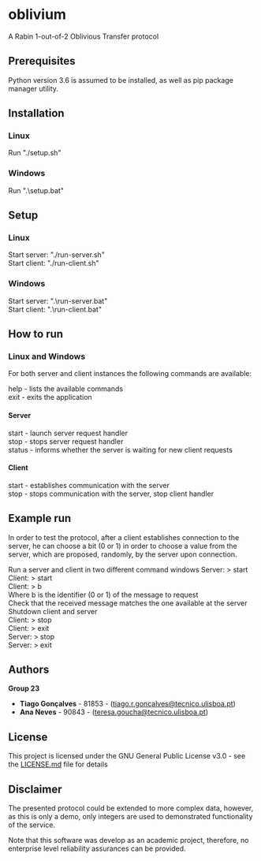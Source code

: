 # oblivium
A Rabin 1-out-of-2 Oblivious Transfer protocol

## Prerequisites
Python version 3.6 is assumed to be installed, as well as pip package manager utility.

## Installation

### Linux
Run "./setup.sh"

### Windows
Run ".\setup.bat"

## Setup

### Linux
Start server: "./run-server.sh"  
Start client: "./run-client.sh"  

### Windows
Start server: ".\run-server.bat"  
Start client: ".\run-client.bat"  

## How to run

### Linux and Windows

For both server and client instances the following commands are available:

help - lists the available commands  
exit - exits the application  

#### Server

start - launch server request handler  
stop - stops server request handler  
status - informs whether the server is waiting for new client requests    

#### Client

start - establishes communication with the server  
stop - stops communication with the server, stop client handler  

## Example run

In order to test the protocol, after a client establishes connection to the server, he can
choose a bit (0 or 1) in order to choose a value from the server, which are proposed, randomly,
by the server upon connection.

Run a server and client in two different command windows
Server: > start  
Client: > start  
Client: > b  
Where b is the identifier (0 or 1) of the message to request  
Check that the received message matches the one available at the server  
Shutdown client and server  
Client: > stop  
Client: > exit  
Server: > stop  
Server: > exit  

## Authors
**Group 23**
- **Tiago Gonçalves** - 81853 - (tiago.r.goncalves@tecnico.ulisboa.pt)
- **Ana Neves**       - 90843 - (teresa.goucha@tecnico.ulisboa.pt)

## License

This project is licensed under the GNU General Public License v3.0 - see the [LICENSE.md](LICENSE.md) file for details

## Disclaimer

The presented protocol could be extended to more complex data, however,
as this is only a demo, only integers are used to demonstrated functionality of the service.

Note that this software was develop as an academic project, therefore,
no enterprise level reliability assurances can be provided.
